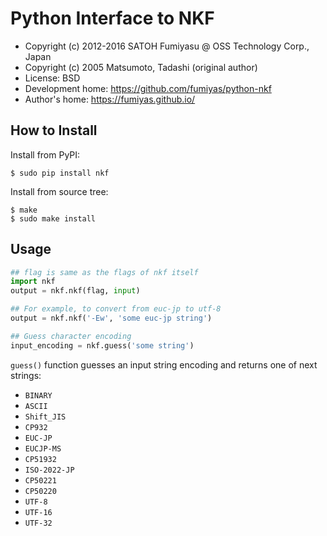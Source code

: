 Python Interface to NKF
======================================================================

  * Copyright (c) 2012-2016 SATOH Fumiyasu @ OSS Technology Corp., Japan
  * Copyright (c) 2005 Matsumoto, Tadashi (original author)
  * License: BSD
  * Development home: <https://github.com/fumiyas/python-nkf>
  * Author's home: <https://fumiyas.github.io/>

How to Install
----------------------------------------------------------------------

Install from PyPI:

```console
$ sudo pip install nkf
```

Install from source tree:

```console
$ make
$ sudo make install
```

Usage
----------------------------------------------------------------------

```python
## flag is same as the flags of nkf itself
import nkf
output = nkf.nkf(flag, input)

## For example, to convert from euc-jp to utf-8
output = nkf.nkf('-Ew', 'some euc-jp string')

## Guess character encoding
input_encoding = nkf.guess('some string')
```

`guess()` function guesses an input string encoding and returns
one of next strings:

  * `BINARY`
  * `ASCII`
  * `Shift_JIS`
  * `CP932`
  * `EUC-JP`
  * `EUCJP-MS`
  * `CP51932`
  * `ISO-2022-JP`
  * `CP50221`
  * `CP50220`
  * `UTF-8`
  * `UTF-16`
  * `UTF-32`


